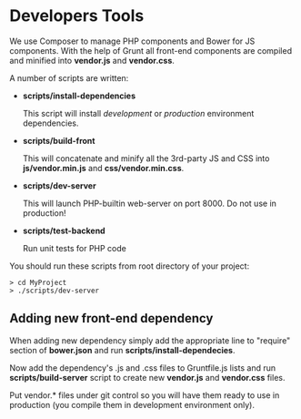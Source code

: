 Developers Tools
================

We use Composer to manage PHP components and Bower for JS components. With the help of Grunt all front-end components are compiled and minified into **vendor.js** and **vendor.css**.

A number of scripts are written:

* **scripts/install-dependencies**

  This script will install *development* or *production* environment dependencies.

* **scripts/build-front**

  This will concatenate and minify all the 3rd-party JS and CSS into **js/vendor.min.js** and **css/vendor.min.css**.

* **scripts/dev-server**

  This will launch PHP-builtin web-server on port 8000. Do not use in production!

* **scripts/test-backend**

  Run unit tests for PHP code

You should run these scripts from root directory of your project:

```shell
> cd MyProject
> ./scripts/dev-server
```

Adding new front-end dependency
-------------------------------
When adding new dependency simply add the appropriate line to "require" section of **bower.json** and run **scripts/install-dependecies**.

Now add the dependency's .js and .css files to Gruntfile.js lists and run **scripts/build-server** script to create new **vendor.js** and **vendor.css** files.

Put vendor.\* files under git control so you will have them ready to use in production (you compile them in development environment only).

